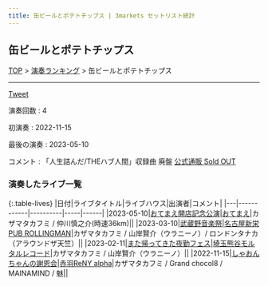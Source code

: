 ```yaml
---
title: 缶ビールとポテトチップス | 3markets セットリスト統計
---
```

## 缶ビールとポテトチップス


[TOP](/setlist/) > [演奏ランキング](songs.html) > 缶ビールとポテトチップス

___

<a href="https://twitter.com/share?ref_src=twsrc%5Etfw" data-text="3markets[ ]セットリスト > 缶ビールとポテトチップス" class="twitter-share-button" data-via="3markets" data-hashtags="3markets" data-related="3markets" data-show-count="false">Tweet</a>

演奏回数
: 4

初演奏
: 2022-11-15

最後の演奏
: 2023-05-10


コメント
: 「人生詰んだ/THEハブ人間」収録曲 廃盤 [公式通販 Sold OUT](https://3markets.stores.jp/items/5473760d391bb3929e002b21)








### 演奏したライブ一覧

{:.table-lives}
|日付|ライブタイトル|ライブハウス|出演者|コメント|
|---|------------|----------|-----|------|
|<span class="nowrap">2023-05-10</span>|[おてまえ開店記念公演](live066.html)|[おてまえ](livehouse058.html)|カザマタカフミ / 仲川慎之介(時速36km)||
|<span class="nowrap">2023-03-10</span>|[武蔵野音楽祭](live057.html)|[名古屋新栄PUB ROLLINGMAN](livehouse053.html)|カザマタカフミ / 山岸賢介（ウラニーノ）/ ロンドンタナカ（アラウンドザ天竺）||
|<span class="nowrap">2023-02-11</span>|[また帰ってきた夜勤フェス](live054.html)|[埼玉熊谷モルタルレコード](livehouse051.html)|カザマタカフミ / 山岸賢介（ウラニーノ）||
|<span class="nowrap">2022-11-15</span>|[しゃおんちゃんの謝恩会](live042.html)|[赤羽ReNY alpha](livehouse046.html)|カザマタカフミ / Grand chocol8 / MAINAMIND / 魅||



<script async src="https://platform.twitter.com/widgets.js" charset="utf-8"></script>